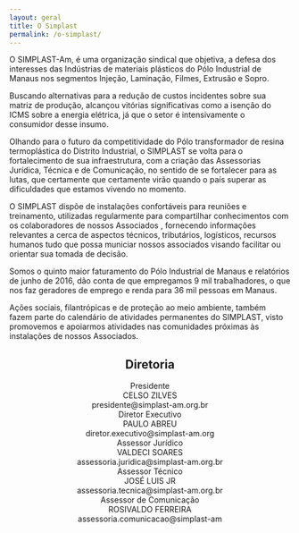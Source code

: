 ```yaml
---
layout: geral
title: O Simplast
permalink: /o-simplast/
---
```



O SIMPLAST-Am,  é uma organização sindical que objetiva, a defesa dos interesses das Indústrias de materiais plásticos do Pólo Industrial de Manaus  nos segmentos Injeção, Laminação, Filmes, Extrusão e Sopro.

Buscando alternativas para a redução de custos incidentes sobre sua matriz de produção, alcançou vitórias significativas como a isenção do  ICMS sobre a energia elétrica, já que o setor é intensivamente o consumidor desse insumo.

Olhando para o futuro da competitividade do Pólo transformador de resina termoplástica do Distrito Industrial, o SIMPLAST se volta para o fortalecimento de sua infraestrutura, com a criação das Assessorias Jurídica, Técnica e de Comunicação,  no sentido de se fortalecer para as lutas, que certamente que certamente virão quando o país superar as dificuldades que estamos vivendo no momento.

O SIMPLAST dispõe de instalações confortáveis para reuniões e treinamento, utilizadas regularmente para compartilhar conhecimentos com os colaboradores de nossos Associados , fornecendo informações relevantes a cerca de aspectos técnicos, tributários, logísticos, recursos humanos tudo que possa municiar nossos associados visando facilitar ou orientar sua tomada de decisão.

Somos o quinto maior faturamento do Pólo Industrial de Manaus e relatórios de junho de 2016, dão conta de que empregamos 9 mil trabalhadores, o que nos faz geradores de emprego e renda para 36 mil pessoas em Manaus.

Ações sociais, filantrópicas e de proteção ao meio ambiente, também fazem parte do calendário de atividades permanentes do SIMPLAST, visto promovemos e apoiarmos atividades nas comunidades próximas às instalações de nossos Associados.


## <center>Diretoria


<center> Presidente
<center>CELSO ZILVES
<center>presidente@simplast-am.org.br



<center>Diretor Executivo
<center>PAULO ABREU
<center>diretor.executivo@simplast-am.org

<center>Assessor Jurídico
<center>VALDECI SOARES
<center>assessoria.juridica@simplast-am.org.br

<center>Assessor Técnico
<center>JOSÉ LUIS JR
<center>assessoria.tecnica@simplast-am.org.br

<center>Assessor de Comunicação
<center>ROSIVALDO FERREIRA
<center>assessoria.comunicacao@simplast-am
